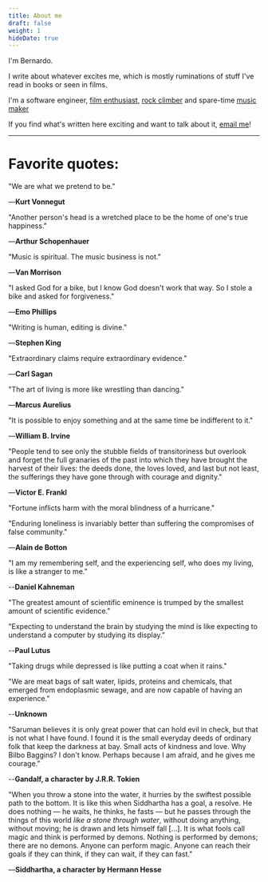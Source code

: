 ```yaml
---
title: About me
draft: false
weight: 1
hideDate: true
---
```


I'm Bernardo.

I write about whatever excites me, which is mostly ruminations of stuff I've read in books or seen in films.

I'm a software engineer, [film enthusiast](https://letterboxd.com/sinkingstone), [rock climber](https://thecrag.com/climber/bersalazar) and spare-time [music maker](https://linktr.ee/berniroco)

If you find what's written here exciting and want to talk about it, [email me](mailto:sinkingstone44@gmail.com)!

---

# Favorite quotes:

"We are what we pretend to be."

—**Kurt Vonnegut**

"Another person's head is a wretched place to be the home of one's true happiness."

—**Arthur Schopenhauer**

"Music is spiritual. The music business is not."

—**Van Morrison**

"I asked God for a bike, but I know God doesn't work that way. So I stole a bike and asked for forgiveness."

—**Emo Phillips**

"Writing is human, editing is divine."

—**Stephen King**

"Extraordinary claims require extraordinary evidence."

—**Carl Sagan**

"The art of living is more like wrestling than dancing."

—**Marcus Aurelius**

"It is possible to enjoy something and at the same time be indifferent to it."

—**William B. Irvine**

"People tend to see only the stubble fields of transitoriness but overlook and forget the full granaries of the past into which they have brought the harvest of their lives: the deeds done, the loves loved, and last but not least, the sufferings they have gone through with courage and dignity."

—**Victor E. Frankl**

"Fortune inflicts harm with the moral blindness of a hurricane."

"Enduring loneliness is invariably better than suffering the compromises of false community."

—**Alain de Botton**

"I am my remembering self, and the experiencing self, who does my living, is like a stranger to me."

--**Daniel Kahneman**

"The greatest amount of scientific eminence is trumped by the smallest amount of scientific evidence."

"Expecting to understand the brain by studying the mind is like expecting to understand a computer by studying its display."

--**Paul Lutus**

"Taking drugs while depressed is like putting a coat when it rains."

"We are meat bags of salt water, lipids, proteins and chemicals, that emerged from endoplasmic sewage, and are now capable of having an experience."

--**Unknown**

"Saruman believes it is only great power that can hold evil in check, but that is not what I have found.
I found it is the small everyday deeds of ordinary folk that keep the darkness at bay.
Small acts of kindness and love.
Why Bilbo Baggins? I don't know.
Perhaps because I am afraid, and he gives me courage."

--**Gandalf, a character by J.R.R. Tokien**

"When you throw a stone into the water, it hurries by the swiftest possible path to the bottom.
It is like this when Siddhartha has a goal, a resolve. He does nothing — he waits, he thinks, he fasts — but he passes through the things of this world _like a stone through water_, without doing anything, without moving; he is drawn and lets himself fall [...].
It is what fools call magic and think is performed by demons. Nothing is performed by demons; there are no demons.
Anyone can perform magic. Anyone can reach their goals if they can think, if they can wait, if they can fast."

—**Siddhartha, a character by Hermann Hesse**
